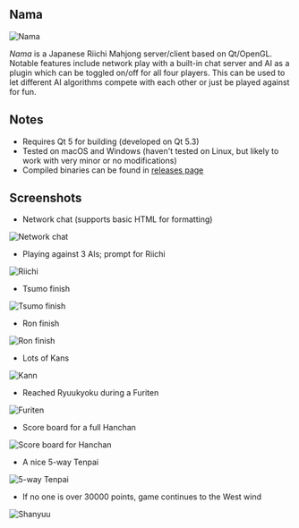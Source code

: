
## Nama

![Nama](images/readme/logo.png)

*Nama* is a Japanese Riichi Mahjong server/client based on Qt/OpenGL.
Notable features include network play with a built-in chat server and
AI as a plugin which can be toggled on/off for all four players.
This can be used to let different AI algorithms compete with each other
or just be played against for fun.


## Notes

- Requires Qt 5 for building (developed on Qt 5.3)
- Tested on macOS and Windows (haven't tested on Linux, but likely to work
  with very minor or no modifications)
- Compiled binaries can be found in
  [releases page](https://github.com/junosan/Nama/releases)


## Screenshots

- Network chat (supports basic HTML for formatting)

![Network chat](images/readme/chat.png)


- Playing against 3 AIs; prompt for Riichi

![Riichi](images/readme/rich.png)


- Tsumo finish

![Tsumo finish](images/readme/tsmo.png)


- Ron finish

![Ron finish](images/readme/ronn.png)

- Lots of Kans

![Kann](images/readme/kann.png)


- Reached Ryuukyoku during a Furiten

![Furiten](images/readme/frtn.png)


- Score board for a full Hanchan

![Score board for Hanchan](images/readme/hanc.png)


- A nice 5-way Tenpai

![5-way Tenpai](images/readme/5way.png)


- If no one is over 30000 points, game continues to the West wind

![Shanyuu](images/readme/shan.png)

